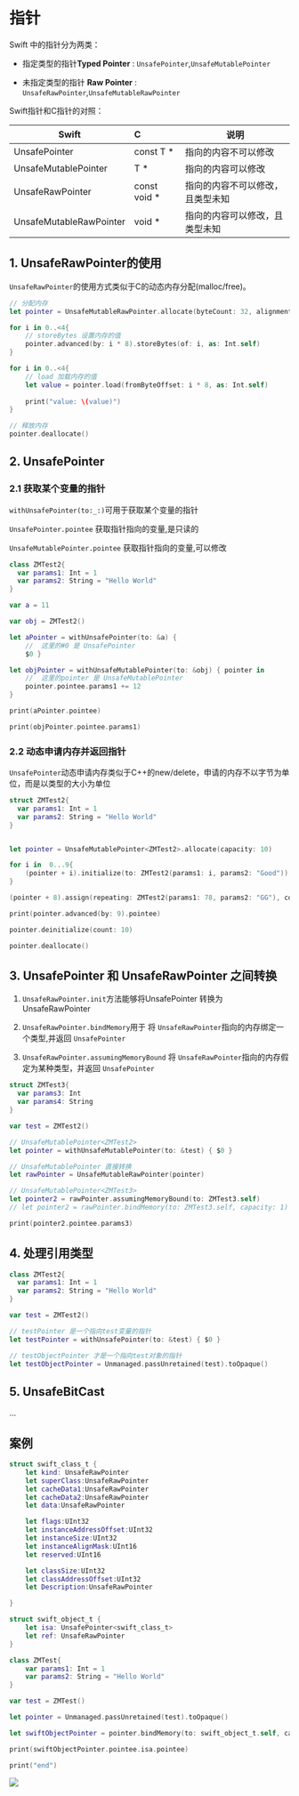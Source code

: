 # 指针

Swift 中的指针分为两类：

- 指定类型的指针**Typed Pointer** : `UnsafePointer`,`UnsafeMutablePointer`
   
- 未指定类型的指针 **Raw Pointer** : `UnsafeRawPointer`,`UnsafeMutableRawPointer`

Swift指针和C指针的对照：

Swift|C|说明
-|:-|-
UnsafePointer<T>|const T *|指向的内容不可以修改
UnsafeMutablePointer<T>| T *|指向的内容可以修改
UnsafeRawPointer|const void *|指向的内容不可以修改，且类型未知
UnsafeMutableRawPointer| void *|指向的内容可以修改，且类型未知

## 1. UnsafeRawPointer的使用

`UnsafeRawPointer`的使用方式类似于C的动态内存分配(malloc/free)。

```swift
// 分配内存
let pointer = UnsafeMutableRawPointer.allocate(byteCount: 32, alignment: 8)

for i in 0..<4{
    // storeBytes 设置内存的值
    pointer.advanced(by: i * 8).storeBytes(of: i, as: Int.self)
}

for i in 0..<4{
    // load 加载内存的值
    let value = pointer.load(fromByteOffset: i * 8, as: Int.self)
    
    print("value: \(value)")
}

// 释放内存
pointer.deallocate()
```

## 2. UnsafePointer

### 2.1 获取某个变量的指针

`withUnsafePointer(to:_:)`可用于获取某个变量的指针

`UnsafePointer.pointee` 获取指针指向的变量,是只读的

`UnsafeMutablePointer.pointee` 获取指针指向的变量,可以修改



```swift
class ZMTest2{
  var params1: Int = 1
  var params2: String = "Hello World"
}

var a = 11

var obj = ZMTest2()

let aPointer = withUnsafePointer(to: &a) { 
    //  这里的#0 是 UnsafePointer
    $0 }

let objPointer = withUnsafeMutablePointer(to: &obj) { pointer in 
    //  这里的pointer 是 UnsafeMutablePointer
    pointer.pointee.params1 += 12  
}

print(aPointer.pointee)

print(objPointer.pointee.params1)
```

### 2.2 动态申请内存并返回指针

`UnsafePointer`动态申请内存类似于C++的new/delete，申请的内存不以字节为单位，而是以类型的大小为单位

```swift 
struct ZMTest2{
  var params1: Int = 1
  var params2: String = "Hello World"
}


let pointer = UnsafeMutablePointer<ZMTest2>.allocate(capacity: 10)

for i in  0...9{
    (pointer + i).initialize(to: ZMTest2(params1: i, params2: "Good"))
}

(pointer + 8).assign(repeating: ZMTest2(params1: 78, params2: "GG"), count: 2)

print(pointer.advanced(by: 9).pointee)

pointer.deinitialize(count: 10)

pointer.deallocate()
```

## 3. UnsafePointer 和 UnsafeRawPointer 之间转换

1. `UnsafeRawPointer.init`方法能够将UnsafePointer 转换为 UnsafeRawPointer

2. `UnsafeRawPointer.bindMemory`用于 将 `UnsafeRawPointer`指向的内存绑定一个类型,并返回
`UnsafePointer`

3. `UnsafeRawPointer.assumingMemoryBound` 将 `UnsafeRawPointer`指向的内存假定为某种类型，并返回
`UnsafePointer`

```swift
struct ZMTest3{
  var params3: Int
  var params4: String
}

var test = ZMTest2()

// UnsafeMutablePointer<ZMTest2>
let pointer = withUnsafeMutablePointer(to: &test) { $0 }

// UnsafeMutablePointer 直接转换
let rawPointer = UnsafeMutableRawPointer(pointer)

// UnsafeMutablePointer<ZMTest3>
let pointer2 = rawPointer.assumingMemoryBound(to: ZMTest3.self)
// let pointer2 = rawPointer.bindMemory(to: ZMTest3.self, capacity: 1)

print(pointer2.pointee.params3)
```

## 4. 处理引用类型

```swift
class ZMTest2{
  var params1: Int = 1
  var params2: String = "Hello World"
}

var test = ZMTest2()

// testPointer 是一个指向test变量的指针
let testPointer = withUnsafePointer(to: &test) { $0 }

// testObjectPointer 才是一个指向test对象的指针
let testObjectPointer = Unmanaged.passUnretained(test).toOpaque()
```
## 5. UnsafeBitCast

...

## 案例

```swift
struct swift_class_t {
    let kind: UnsafeRawPointer
    let superClass:UnsafeRawPointer
    let cacheData1:UnsafeRawPointer
    let cacheData2:UnsafeRawPointer
    let data:UnsafeRawPointer

    let flags:UInt32
    let instanceAddressOffset:UInt32
    let instanceSize:UInt32
    let instanceAlignMask:UInt16
    let reserved:UInt16

    let classSize:UInt32
    let classAddressOffset:UInt32
    let Description:UnsafeRawPointer

}

struct swift_object_t {
    let isa: UnsafePointer<swift_class_t>
    let ref: UnsafeRawPointer
}

class ZMTest{
    var params1: Int = 1
    var params2: String = "Hello World"
}

var test = ZMTest()

let pointer = Unmanaged.passUnretained(test).toOpaque()

let swiftObjectPointer = pointer.bindMemory(to: swift_object_t.self, capacity: 1)

print(swiftObjectPointer.pointee.isa.pointee)

print("end")
```

![](https://pic.existorlive.cn/%E6%88%AA%E5%B1%8F2021-08-05%20%E4%B8%8A%E5%8D%889.42.07.png)